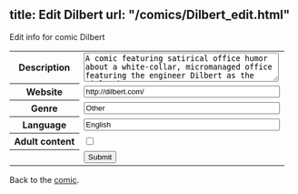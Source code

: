 title: Edit Dilbert
url: "/comics/Dilbert_edit.html"
---
Edit info for comic Dilbert

<form name="comic" action="http://gaepostmail.appspot.com/comic/" method="post">
<table class="comicinfo">
<tr>
<th>Description</th><td><textarea name="description" cols="40" rows="3">A comic featuring satirical office humor about a white-collar, micromanaged office featuring the engineer Dilbert as the title character.</textarea></td>
</tr>
<tr>
<th>Website</th><td><input type="text" name="url" value="http://dilbert.com/" size="40"/></td>
</tr>
<tr>
<th>Genre</th><td><input type="text" name="genre" value="Other" size="40"/></td>
</tr>
<tr>
<th>Language</th><td><input type="text" name="language" value="English" size="40"/></td>
</tr>
<tr>
<th>Adult content</th><td><input type="checkbox" name="adult" value="adult" /></td>
</tr>
<tr>
<th></th><td>
<input type="hidden" name="comic" value="Dilbert" />
<input type="submit" name="submit" value="Submit" />
</td>
</tr>
</table>
</form>

Back to the [comic](Dilbert.html).
